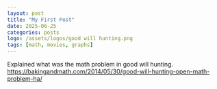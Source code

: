 ```yaml
---
layout: post
title: "My First Post"
date: 2025-06-25
categories: posts
logo: /assets/logos/good will hunting.png
tags: [math, movies, graphs]
--- 
```

Explained what was the math problem in good will hunting.
https://bakingandmath.com/2014/05/30/good-will-hunting-open-math-problem-ha/

